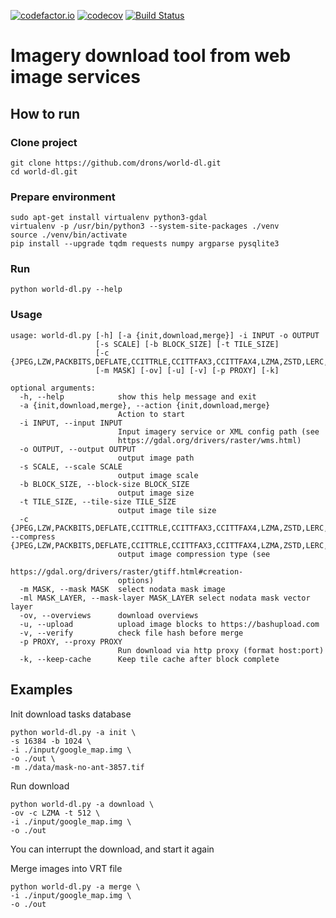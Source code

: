 [![codefactor.io](https://www.codefactor.io/repository/github/drons/world-dl/badge?style=flat-square)](https://www.codefactor.io/repository/github/drons/world-dl)
[![codecov](https://codecov.io/gh/drons/world-dl/branch/master/graph/badge.svg)](https://codecov.io/gh/drons/world-dl)
[![Build Status](https://github.com/drons/world-dl/actions/workflows/main.yml/badge.svg?branch=master)](https://github.com/drons/world-dl/actions/workflows/main.yml)
# Imagery download tool from web image services

## How to run

### Clone project
```
git clone https://github.com/drons/world-dl.git
cd world-dl.git
```

### Prepare environment
```
sudo apt-get install virtualenv python3-gdal
virtualenv -p /usr/bin/python3 --system-site-packages ./venv
source ./venv/bin/activate
pip install --upgrade tqdm requests numpy argparse pysqlite3
```

### Run

```
python world-dl.py --help
```

### Usage
```
usage: world-dl.py [-h] [-a {init,download,merge}] -i INPUT -o OUTPUT
                   [-s SCALE] [-b BLOCK_SIZE] [-t TILE_SIZE]
                   [-c {JPEG,LZW,PACKBITS,DEFLATE,CCITTRLE,CCITTFAX3,CCITTFAX4,LZMA,ZSTD,LERC,LERC_DEFLATE,LERC_ZSTD,WEBP,NONE}]
                   [-m MASK] [-ov] [-u] [-v] [-p PROXY] [-k]

optional arguments:
  -h, --help            show this help message and exit
  -a {init,download,merge}, --action {init,download,merge}
                        Action to start
  -i INPUT, --input INPUT
                        Input imagery service or XML config path (see
                        https://gdal.org/drivers/raster/wms.html)
  -o OUTPUT, --output OUTPUT
                        output image path
  -s SCALE, --scale SCALE
                        output image scale
  -b BLOCK_SIZE, --block-size BLOCK_SIZE
                        output image size
  -t TILE_SIZE, --tile-size TILE_SIZE
                        output image tile size
  -c {JPEG,LZW,PACKBITS,DEFLATE,CCITTRLE,CCITTFAX3,CCITTFAX4,LZMA,ZSTD,LERC,LERC_DEFLATE,LERC_ZSTD,WEBP,NONE}, --compress {JPEG,LZW,PACKBITS,DEFLATE,CCITTRLE,CCITTFAX3,CCITTFAX4,LZMA,ZSTD,LERC,LERC_DEFLATE,LERC_ZSTD,WEBP,NONE}
                        output image compression type (see
                        https://gdal.org/drivers/raster/gtiff.html#creation-
                        options)
  -m MASK, --mask MASK  select nodata mask image
  -ml MASK_LAYER, --mask-layer MASK_LAYER select nodata mask vector layer  
  -ov, --overviews      download overviews
  -u, --upload          upload image blocks to https://bashupload.com
  -v, --verify          check file hash before merge
  -p PROXY, --proxy PROXY
                        Run download via http proxy (format host:port)
  -k, --keep-cache      Keep tile cache after block complete
```

## Examples

Init download tasks database
```
python world-dl.py -a init \
-s 16384 -b 1024 \
-i ./input/google_map.img \
-o ./out \
-m ./data/mask-no-ant-3857.tif
```

Run download
```
python world-dl.py -a download \
-ov -c LZMA -t 512 \
-i ./input/google_map.img \
-o ./out
````
You can interrupt the download, and start it again

Merge images into VRT file
```
python world-dl.py -a merge \
-i ./input/google_map.img \
-o ./out
````
